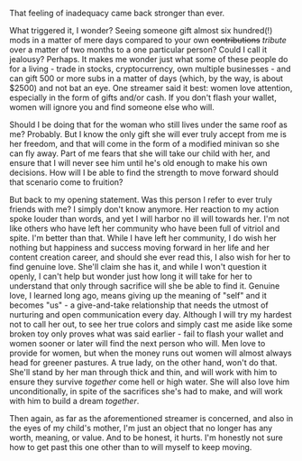 That feeling of inadequacy came back stronger than ever.

What triggered it, I wonder?  Seeing someone gift almost six hundred(!) mods in a matter of mere days compared to your own ~~contributions~~ *tribute* over a matter of two months to a one particular person?  Could I call it jealousy?  Perhaps.  It makes me wonder just what some of these people do for a living - trade in stocks, cryptocurrency, own multiple businesses - and can gift 500 or more subs in a matter of days (which, by the way, is about $2500) and not bat an eye.  One streamer said it best: women love attention, especially in the form of gifts and/or cash.  If you don't flash your wallet, women will ignore you and find someone else who will.

Should I be doing that for the woman who still lives under the same roof as me?  Probably.  But I know the only gift she will ever truly accept from me is her freedom, and that will come in the form of a modified minivan so she can fly away.  Part of me fears that she will take our child with her, and ensure that I will never see him until he's old enough to make his own decisions.  How will I be able to find the strength to move forward should that scenario come to fruition?

But back to my opening statement.  Was this person I refer to ever truly friends with me?  I simply don't know anymore.  Her reaction to my action spoke louder than words, and yet I will harbor no ill will towards her.  I'm not like others who have left her community who have been full of vitriol and spite.  I'm better than that.  While I have left her community, I do wish her nothing but happiness and success moving forward in her life and her content creation career, and should she ever read this, I also wish for her to find genuine love.  She'll claim she has it, and while I won't question it openly, I can't help but wonder just how long it will take for her to understand that only through sacrifice will she be able to find it.  Genuine love, I learned long ago, means giving up the meaning of "self" and it becomes "us" - a give-and-take relationship that needs the utmost of nurturing and open communication every day.  Although I will try my hardest not to call her out, to see her true colors and simply cast me aside like some broken toy only proves what was said earlier - fail to flash your wallet and women sooner or later will find the next person who will.  Men love to provide for women, but when the money runs out women will almost always head for greener pastures.  A true lady, on the other hand, won't do that.  She'll stand by her man through thick and thin, and will work with him to ensure they survive *together* come hell or high water.  She will also love him unconditionally, in spite of the sacrifices she's had to make, and will work with him to build a dream *together*.

Then again, as far as the aforementioned streamer is concerned, and also in the eyes of my child's mother, I'm just an object that no longer has any worth, meaning, or value.  And to be honest, it hurts.  I'm honestly not sure how to get past this one other than to will myself to keep moving.


